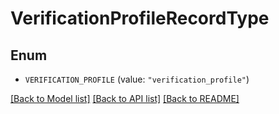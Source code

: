# VerificationProfileRecordType

## Enum


* `VERIFICATION_PROFILE` (value: `"verification_profile"`)


[[Back to Model list]](../README.md#documentation-for-models) [[Back to API list]](../README.md#documentation-for-api-endpoints) [[Back to README]](../README.md)


